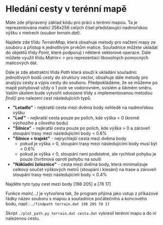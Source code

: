 
# Hledání cesty v terénní mapě

Máte zde připravený základ kódu pro práci s terénní mapou. Ta je reprezentována maticí 256x256 celých čísel představující nadmořskou výšku v metrech (soubor *terrain.dat*).

Najdete zde třídu *TerrainMap*, která obsahuje metody pro načtení mapy ze souboru a přístup k jednotlivým prvkům matice. Souřadnice můžete ukládat do objektů třídy *Point*, které podporují i některé vektorové operace. Dále můžete využít třídu *Matrix< >* pro reprezentaci libovolných pomocných maticových dat.

Dále je zde abstraktní třída *Path* která slouží k ukládání souřadnic jednotlivých bodů cesty do struktury vector<Point>, obsahuje dále metody pro analýzu cesty a výpis cesty do souboru. Předpokládáme, že se můžeme po mapě pohybovat vždy o 1 pole ve vodorovném, svislém a šikmém směru. Vaším úkolem bude vytvořit odvozené třídy s implementovanou metodou *find()* pro nalezení cest následujících typů:

- **"Letadlo"** - nejkratší cesta mezi dvěma body nehledě na nadmořskou výšku
- **"Loď"** - nejkratší cesta pouze po polích, kde výška < 0 (kromě výchozího a cílového bodu)
- **"Silnice"** - nejkratší cesta pouze po polích, kde výška > 0 a zároveň stoupání trasy mezi následujícími body < 0.6%
- **"Silnice + trajekt"** - nejrychlejší cesta mezi dvěma body
  - pokud je výška > 0, stoupání trasy mezi následujícími body musí být < 0.6%
  - pokud je výška < 0, stoupání není podstatné, ale rychlost pohybu je pouze čtvrtinová oproti pohybu na souši
- **"Nákladní železnice"** - cesta mezi dvěma body, která minimalizuje celkový součet výškových metrů (stoupání i klesání) na trase a zároveň stoupání trasy mezi následujícími body < 0.4%

Najděte tyto typy cest mezi body [198 205] a [78 17]

Funkce *main(...)* je vytvořena tak, že program přijímá jako vstup z příkazové řádky název souboru s mapou a souřadnice počátečního a koncového bodu, např.:
 	`./findpath terrain.dat 198 205 78 17`

Skript `./plot_path.py terrain.dat cesta.dat` vykreslí terénní mapu a do ní nalezenou cestu.
